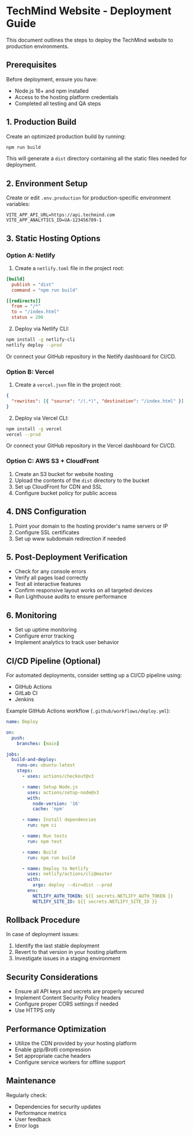 # TechMind Website - Deployment Guide

This document outlines the steps to deploy the TechMind website to production environments.

## Prerequisites

Before deployment, ensure you have:

- Node.js 16+ and npm installed
- Access to the hosting platform credentials
- Completed all testing and QA steps

## 1. Production Build

Create an optimized production build by running:

```bash
npm run build
```

This will generate a `dist` directory containing all the static files needed for deployment.

## 2. Environment Setup

Create or edit `.env.production` for production-specific environment variables:

```
VITE_APP_API_URL=https://api.techmind.com
VITE_APP_ANALYTICS_ID=UA-123456789-1
```

## 3. Static Hosting Options

### Option A: Netlify

1. Create a `netlify.toml` file in the project root:

```toml
[build]
  publish = "dist"
  command = "npm run build"

[[redirects]]
  from = "/*"
  to = "/index.html"
  status = 200
```

2. Deploy via Netlify CLI:

```bash
npm install -g netlify-cli
netlify deploy --prod
```

Or connect your GitHub repository in the Netlify dashboard for CI/CD.

### Option B: Vercel

1. Create a `vercel.json` file in the project root:

```json
{
  "rewrites": [{ "source": "/(.*)", "destination": "/index.html" }]
}
```

2. Deploy via Vercel CLI:

```bash
npm install -g vercel
vercel --prod
```

Or connect your GitHub repository in the Vercel dashboard for CI/CD.

### Option C: AWS S3 + CloudFront

1. Create an S3 bucket for website hosting
2. Upload the contents of the `dist` directory to the bucket
3. Set up CloudFront for CDN and SSL
4. Configure bucket policy for public access

## 4. DNS Configuration

1. Point your domain to the hosting provider's name servers or IP
2. Configure SSL certificates
3. Set up www subdomain redirection if needed

## 5. Post-Deployment Verification

- Check for any console errors
- Verify all pages load correctly
- Test all interactive features
- Confirm responsive layout works on all targeted devices
- Run Lighthouse audits to ensure performance

## 6. Monitoring

- Set up uptime monitoring
- Configure error tracking
- Implement analytics to track user behavior

## CI/CD Pipeline (Optional)

For automated deployments, consider setting up a CI/CD pipeline using:

- GitHub Actions
- GitLab CI
- Jenkins

Example GitHub Actions workflow (`.github/workflows/deploy.yml`):

```yaml
name: Deploy

on:
  push:
    branches: [main]

jobs:
  build-and-deploy:
    runs-on: ubuntu-latest
    steps:
      - uses: actions/checkout@v3

      - name: Setup Node.js
        uses: actions/setup-node@v3
        with:
          node-version: '16'
          cache: 'npm'

      - name: Install dependencies
        run: npm ci

      - name: Run tests
        run: npm test

      - name: Build
        run: npm run build

      - name: Deploy to Netlify
        uses: netlify/actions/cli@master
        with:
          args: deploy --dir=dist --prod
        env:
          NETLIFY_AUTH_TOKEN: ${{ secrets.NETLIFY_AUTH_TOKEN }}
          NETLIFY_SITE_ID: ${{ secrets.NETLIFY_SITE_ID }}
```

## Rollback Procedure

In case of deployment issues:

1. Identify the last stable deployment
2. Revert to that version in your hosting platform
3. Investigate issues in a staging environment

## Security Considerations

- Ensure all API keys and secrets are properly secured
- Implement Content Security Policy headers
- Configure proper CORS settings if needed
- Use HTTPS only

## Performance Optimization

- Utilize the CDN provided by your hosting platform
- Enable gzip/Brotli compression
- Set appropriate cache headers
- Configure service workers for offline support

## Maintenance

Regularly check:

- Dependencies for security updates
- Performance metrics
- User feedback
- Error logs
